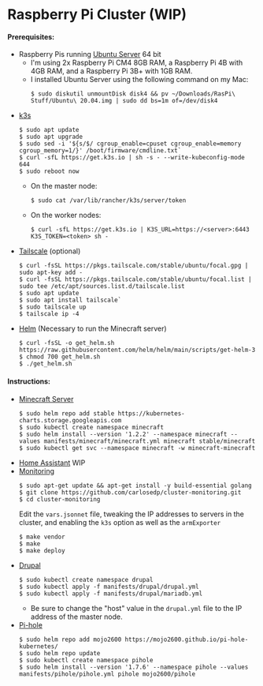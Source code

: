 # Raspberry Pi Cluster (WIP)
#### Prerequisites:
- Raspberry Pis running [Ubuntu Server](https://ubuntu.com/download/raspberry-pi) 64 bit
    - I'm using 2x Raspberry Pi CM4 8GB RAM, a Raspberry Pi 4B with 4GB RAM, and a Raspberry Pi 3B+ with 1GB RAM.
    - I installed Ubuntu Server using the following command on my Mac:
        ``` console
        $ sudo diskutil unmountDisk disk4 && pv ~/Downloads/RasPi\ Stuff/Ubuntu\ 20.04.img | sudo dd bs=1m of=/dev/disk4
        ```
- [k3s](https://k3s.io)
    ```console
    $ sudo apt update
    $ sudo apt upgrade
    $ sudo sed -i '${s/$/ cgroup_enable=cpuset cgroup_enable=memory cgroup_memory=1/}' /boot/firmware/cmdline.txt`
    $ curl -sfL https://get.k3s.io | sh -s - --write-kubeconfig-mode 644
    $ sudo reboot now
    ```
    - On the master node:
        ```console
        $ sudo cat /var/lib/rancher/k3s/server/token
    - On the worker nodes:
        ```console
        $ curl -sfL https://get.k3s.io | K3S_URL=https://<server>:6443 K3S_TOKEN=<token> sh -
        ```
- [Tailscale](http://tailscale.com) (optional)
    ```console
    $ curl -fsSL https://pkgs.tailscale.com/stable/ubuntu/focal.gpg | sudo apt-key add -
    $ curl -fsSL https://pkgs.tailscale.com/stable/ubuntu/focal.list | sudo tee /etc/apt/sources.list.d/tailscale.list
    $ sudo apt update
    $ sudo apt install tailscale`
    $ sudo tailscale up
    $ tailscale ip -4
    ```
- [Helm](https://helm.sh) (Necessary to run the Minecraft server)
    ```console
    $ curl -fsSL -o get_helm.sh https://raw.githubusercontent.com/helm/helm/main/scripts/get-helm-3
    $ chmod 700 get_helm.sh
    $ ./get_helm.sh
    ```
#### Instructions:
- [Minecraft Server]()
	```console
    $ sudo helm repo add stable https://kubernetes-charts.storage.googleapis.com
    $ sudo kubectl create namespace minecraft
    $ sudo helm install --version '1.2.2' --namespace minecraft --values manifests/minecraft/minecraft.yml minecraft stable/minecraft
    $ sudo kubectl get svc --namespace minecraft -w minecraft-minecraft
    ```
- [Home Assistant](https://home-assistant.io/)
    WIP
- [Monitoring](https://github.com/carlosedp/cluster-monitoring)
    ```console
    $ sudo apt-get update && apt-get install -y build-essential golang
    $ git clone https://github.com/carlosedp/cluster-monitoring.git
    $ cd cluster-monitoring
    ```
    Edit the `vars.jsonnet` file, tweaking the IP addresses to servers in the cluster, and enabling the `k3s` option as well as the `armExporter`
    ```console
    $ make vendor
    $ make
    $ make deploy
- [Drupal](https://drupal.org/)
    ```console
    $ sudo kubectl create namespace drupal
    $ sudo kubectl apply -f manifests/drupal/drupal.yml
    $ sudo kubectl apply -f manifests/drupal/mariadb.yml
    ```
    - Be sure to change the "host" value in the `drupal.yml` file to the IP address of the master node. 
- [Pi-hole](https://pi-hole.net/)
    ```console
    $ sudo helm repo add mojo2600 https://mojo2600.github.io/pi-hole-kubernetes/
    $ sudo helm repo update
    $ sudo kubectl create namespace pihole
    $ sudo helm install --version '1.7.6' --namespace pihole --values manifests/pihole/pihole.yml pihole mojo2600/pihole
    ```